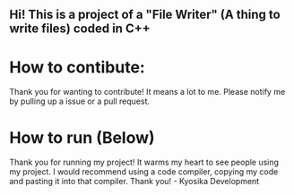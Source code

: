 ## Hi! This is a project of a "File Writer" (A thing to write files) coded in C++
# How to contibute:
Thank you for wanting to contribute! It means a lot to me.
Please notify me by pulling up a issue or a pull request.
# How to run (Below)
Thank you for running my project! It warms my heart to see people using my project.
I would recommend using a code compiler, copying my code and pasting it into that compiler.
Thank you! - Kyosika Development 
